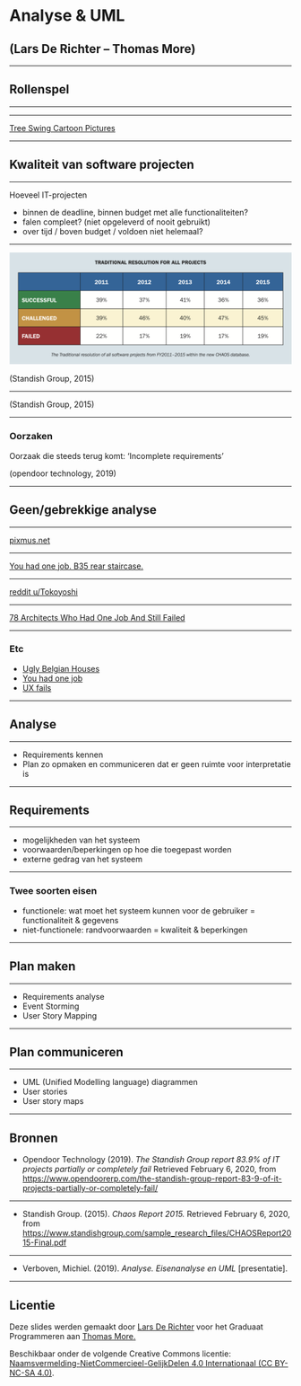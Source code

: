 # Analyse & UML

## (Lars De Richter – Thomas More)

---

## Rollenspel

---

<!-- .slide: data-background-image="images/swing.jpg" data-background-size="contain" -->

---

[Tree Swing Cartoon Pictures](https://www.businessballs.com/amusement-stress-relief/tree-swing-cartoon-pictures-early-versions/)

---

## Kwaliteit van software projecten

---

Hoeveel IT-projecten

- binnen de deadline, binnen budget met alle functionaliteiten?
- falen compleet? (niet opgeleverd of nooit gebruikt)
- over tijd / boven budget / voldoen niet helemaal?

---

![CHAOS Report 2015](images/chaos-1.png)

(Standish Group, 2015) <!-- .element: class="cite" -->

---

<!-- .slide: data-background-image="images/chaos-2.png" data-background-size="contain" -->

(Standish Group, 2015) <!-- .element: class="cite fragment" -->

---

### Oorzaken

Oorzaak die steeds terug komt: ‘Incomplete requirements’ <!-- .element: class="fragment" -->

(opendoor technology, 2019) <!-- .element: class="cite fragment" -->

---

## Geen/gebrekkige analyse

---

<!-- .slide: data-background-image="images/door.jpg" data-background-size="contain" -->

[pixmus.net](http://piximus.net/media/17830/fail-and-win-171-11.jpg) <!-- .element: class="cite fragment" -->

---

<!-- .slide: data-background-image="images/staircase.jpg" data-background-size="contain" -->

[You had one job. B35 rear staircase.](https://imgur.com/KXgTHRE) <!-- .element: class="cite fragment" -->

---

<!-- .slide: data-background-image="images/cupboard.jpg" data-background-size="contain" -->

[reddit u/Tokoyoshi](https://www.reddit.com/r/funny/comments/17bsrk/you_had_one_job/) <!-- .element: class="cite fragment" -->

---

[78 Architects Who Had One Job And Still Failed](https://www.boredpanda.com/funny-architecture-construction-fails/)

---

### Etc

- [Ugly Belgian Houses](https://uglybelgianhouses.tumblr.com/)
- [You had one job](https://hadonejob.com/)
- [UX fails](https://www.pinterest.com/uxfails/ux-fails/)

---

## Analyse

---

- Requirements kennen <!-- .element: class="fragment" -->
- Plan zo opmaken en communiceren dat er geen ruimte voor interpretatie is <!-- .element: class="fragment" -->

---

## Requirements

---

- mogelijkheden van het systeem <!-- .element: class="fragment" -->
- voorwaarden/beperkingen op hoe die toegepast worden <!-- .element: class="fragment" -->
- externe gedrag van het systeem <!-- .element: class="fragment" -->

---

### Twee soorten eisen

- functionele: wat moet het systeem kunnen voor de gebruiker = functionaliteit & gegevens <!-- .element: class="fragment" -->
- niet-functionele: randvoorwaarden = kwaliteit & beperkingen <!-- .element: class="fragment" -->

---

## Plan maken

---

- Requirements analyse <!-- .element: class="fragment" -->
- Event Storming <!-- .element: class="fragment" -->
- User Story Mapping <!-- .element: class="fragment" -->

---

## Plan communiceren

---

- UML (Unified Modelling language) diagrammen <!-- .element: class="fragment" -->
- User stories <!-- .element: class="fragment" -->
- User story maps <!-- .element: class="fragment" -->

---

## Bronnen

- Opendoor Technology (2019). _The Standish Group report 83.9% of IT projects partially or completely fail_ Retrieved February 6, 2020, from https://www.opendoorerp.com/the-standish-group-report-83-9-of-it-projects-partially-or-completely-fail/

---

- Standish Group. (2015). _Chaos Report 2015._ Retrieved February 6, 2020, from https://www.standishgroup.com/sample_research_files/CHAOSReport2015-Final.pdf

---

- Verboven, Michiel. (2019). _Analyse. Eisenanalyse en UML_ [presentatie].

---

## Licentie

Deze slides werden gemaakt door [Lars De Richter](mailto:lars.derichter@thomasmore.be) voor het Graduaat Programmeren aan [Thomas More.](http://thomasmore.be)

Beschikbaar onder de volgende Creative Commons licentie: [Naamsvermelding-NietCommercieel-GelijkDelen 4.0 Internationaal (CC BY-NC-SA 4.0)](https://creativecommons.org/licenses/by-nc-sa/4.0/deed.nl).
